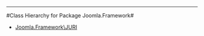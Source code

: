 - - -

#Class Hierarchy for Package Joomla.Framework#<ul>
<li><a href="">Joomla.Framework\JURI</a></li>
</ul>
